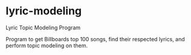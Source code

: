 # lyric-modeling
Lyric Topic Modeling Program

Program to get Billboards top 100 songs, find their respected lyrics, and perform topic modeling on them.
